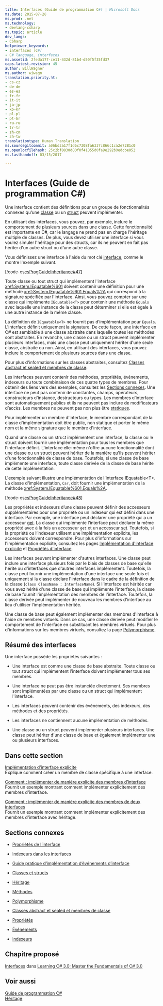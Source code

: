 ```yaml
---
title: Interfaces (Guide de programmation C#) | Microsoft Docs
ms.date: 2015-07-20
ms.prod: .net
ms.technology:
- devlang-csharp
ms.topic: article
dev_langs:
- CSharp
helpviewer_keywords:
- interfaces [C#]
- C# language, interfaces
ms.assetid: 2feda177-ce11-432d-81b4-d50f5f35fd37
caps.latest.revision: 45
author: BillWagner
ms.author: wiwagn
translation.priority.ht:
- cs-cz
- de-de
- es-es
- fr-fr
- it-it
- ja-jp
- ko-kr
- pl-pl
- pt-br
- ru-ru
- tr-tr
- zh-cn
- zh-tw
translationtype: Human Translation
ms.sourcegitcommit: a06bd2a17f1d6c7308fa6337c866c1ca2e7281c0
ms.openlocfilehash: 25c2bf8830d80f0f41855d0fa9e292b0edcbe052
ms.lasthandoff: 03/13/2017

---
```

# <a name="interfaces-c-programming-guide"></a>Interfaces (Guide de programmation C#)
Une interface contient des définitions pour un groupe de fonctionnalités connexes qu'une [classe](../../../csharp/language-reference/keywords/class.md) ou un [struct](../../../csharp/language-reference/keywords/struct.md) peuvent implémenter.  
  
 En utilisant des interfaces, vous pouvez, par exemple, inclure le comportement de plusieurs sources dans une classe. Cette fonctionnalité est importante en C#, car le langage ne prend pas en charge l'héritage multiple de classes. De plus, vous devez utiliser une interface si vous voulez simuler l'héritage pour des structs, car ils ne peuvent en fait pas hériter d'un autre struct ou d'une autre classe.  
  
 Vous définissez une interface à l'aide du mot clé [interface](../../../csharp/language-reference/keywords/interface.md), comme le montre l'exemple suivant.  
  
 [!code-cs[csProgGuideInheritance#47](../../../csharp/programming-guide/classes-and-structs/codesnippet/CSharp/interfaces_1.cs)]  
  
 Toute classe ou tout struct qui implémentent l'interface <xref:System.IEquatable%601> doivent contenir une définition pour une méthode <xref:System.IEquatable%601.Equals%2A> qui correspond à la signature spécifiée par l'interface. Ainsi, vous pouvez compter sur une classe qui implémente `IEquatable<T>` pour contenir une méthode `Equals` avec laquelle une instance de la classe peut déterminer si elle est égale à une autre instance de la même classe.  
  
 La définition de `IEquatable<T>` ne fournit pas d'implémentation pour `Equals`. L'interface définit uniquement la signature. De cette façon, une interface en C# est semblable à une classe abstraite dans laquelle toutes les méthodes sont abstraites. En revanche, une classe ou un struct peuvent implémenter plusieurs interfaces, mais une classe peut uniquement hériter d'une seule classe, abstraite ou non. Ainsi, en utilisant des interfaces, vous pouvez inclure le comportement de plusieurs sources dans une classe.  
  
 Pour plus d'informations sur les classes abstraites, consultez [Classes abstract et sealed et membres de classe](../../../csharp/programming-guide/classes-and-structs/abstract-and-sealed-classes-and-class-members.md).  
  
 Les interfaces peuvent contenir des méthodes, propriétés, événements, indexeurs ou toute combinaison de ces quatre types de membres. Pour obtenir des liens vers des exemples, consultez les [Sections connexes](../../../csharp/programming-guide/interfaces/index.md#BKMK_RelatedSections). Une interface ne peut pas contenir de constantes, champs, opérateurs, constructeurs d'instance, destructeurs ou types. Les membres d’interface sont automatiquement publics et ils ne peuvent pas inclure de modificateurs d’accès. Les membres ne peuvent pas non plus être [statiques](../../../csharp/language-reference/keywords/static.md).  
  
 Pour implémenter un membre d'interface, le membre correspondant de la classe d'implémentation doit être public, non statique et porter le même nom et la même signature que le membre d'interface.  
  
 Quand une classe ou un struct implémentent une interface, la classe ou le struct doivent fournir une implémentation pour tous les membres que l'interface définit. L'interface elle-même n'offre aucune fonctionnalité dont une classe ou un struct peuvent hériter de la manière qu'ils peuvent hériter d'une fonctionnalité de classe de base. Toutefois, si une classe de base implémente une interface, toute classe dérivée de la classe de base hérite de cette implémentation.  
  
 L'exemple suivant illustre une implémentation de l'interface IEquatable<T\>. La classe d'implémentation, `Car`, doit fournir une implémentation de la méthode <xref:System.IEquatable%601.Equals%2A>.  
  
 [!code-cs[csProgGuideInheritance#48](../../../csharp/programming-guide/classes-and-structs/codesnippet/CSharp/interfaces_2.cs)]  
  
 Les propriétés et indexeurs d’une classe peuvent définir des accesseurs supplémentaires pour une propriété ou un indexeur qui est défini dans une interface. Par exemple, une interface peut déclarer une propriété qui a un accesseur [get](../../../csharp/language-reference/keywords/get.md). La classe qui implémente l’interface peut déclarer la même propriété avec à la fois un accesseur `get` et un accesseur [set](../../../csharp/language-reference/keywords/set.md). Toutefois, si la propriété ou l’indexeur utilisent une implémentation explicite, les accesseurs doivent correspondre. Pour plus d'informations sur l'implémentation explicite, consultez les pages [Implémentation d'interface explicite](../../../csharp/programming-guide/interfaces/explicit-interface-implementation.md) et [Propriétés d'interface](../../../csharp/programming-guide/classes-and-structs/interface-properties.md).  
  
 Les interfaces peuvent implémenter d'autres interfaces. Une classe peut inclure une interface plusieurs fois par le biais de classes de base qu'elle hérite ou d'interfaces que d'autres interfaces implémentent. Toutefois, la classe peut fournir une implémentation d'une interface une seule fois et uniquement si la classe déclare l'interface dans le cadre de la définition de la classe (`class ClassName : InterfaceName`). Si l'interface est héritée car vous avez hérité d'une classe de base qui implémente l'interface, la classe de base fournit l'implémentation des membres de l'interface. Toutefois, la classe dérivée peut implémenter de nouveau les membres d'interface au lieu d'utiliser l'implémentation héritée.  
  
 Une classe de base peut également implémenter des membres d'interface à l'aide de membres virtuels. Dans ce cas, une classe dérivée peut modifier le comportement de l'interface en substituant les membres virtuels. Pour plus d'informations sur les membres virtuels, consultez la page [Polymorphisme](../../../csharp/programming-guide/classes-and-structs/polymorphism.md).  
  
## <a name="interfaces-summary"></a>Résumé des interfaces  
 Une interface possède les propriétés suivantes :  
  
-   Une interface est comme une classe de base abstraite. Toute classe ou tout struct qui implémentent l'interface doivent implémenter tous ses membres.  
  
-   Une interface ne peut pas être instanciée directement. Ses membres sont implémentées par une classe ou un struct qui implémentent l'interface.  
  
-   Les interfaces peuvent contenir des événements, des indexeurs, des méthodes et des propriétés.  
  
-   Les interfaces ne contiennent aucune implémentation de méthodes.  
  
-   Une classe ou un struct peuvent implémenter plusieurs interfaces. Une classe peut hériter d'une classe de base et également implémenter une ou plusieurs interfaces.  
  
## <a name="in-this-section"></a>Dans cette section  
 [Implémentation d’interface explicite](../../../csharp/programming-guide/interfaces/explicit-interface-implementation.md)  
 Explique comment créer un membre de classe spécifique à une interface.  
  
 [Comment : implémenter de manière explicite des membres d’interface](../../../csharp/programming-guide/interfaces/how-to-explicitly-implement-interface-members.md)  
 Fournit un exemple montrant comment implémenter explicitement des membres d'interface.  
  
 [Comment : implémenter de manière explicite des membres de deux interfaces](../../../csharp/programming-guide/interfaces/how-to-explicitly-implement-members-of-two-interfaces.md)  
 Fournit un exemple montrant comment implémenter explicitement des membres d'interface avec héritage.  
  
##  <a name="BKMK_RelatedSections"></a> Sections connexes  
  
-   [Propriétés de l’interface](../../../csharp/programming-guide/classes-and-structs/interface-properties.md)  
  
-   [Indexeurs dans les interfaces](../../../csharp/programming-guide/indexers/indexers-in-interfaces.md)  
  
-   [Guide pratique d’implémentation d’événements d’interface](../../../csharp/programming-guide/events/how-to-implement-interface-events.md)  
  
-   [Classes et structs](../../../csharp/programming-guide/classes-and-structs/index.md)  
  
-   [Héritage](../../../csharp/programming-guide/classes-and-structs/inheritance.md)  
  
-   [Méthodes](../../../csharp/programming-guide/classes-and-structs/methods.md)  
  
-   [Polymorphisme](../../../csharp/programming-guide/classes-and-structs/polymorphism.md)  
  
-   [Classes abstract et sealed et membres de classe](../../../csharp/programming-guide/classes-and-structs/abstract-and-sealed-classes-and-class-members.md)  
  
-   [Propriétés](../../../csharp/programming-guide/classes-and-structs/properties.md)  
  
-   [Événements](../../../csharp/programming-guide/events/index.md)  
  
-   [Indexeurs](../../../csharp/programming-guide/indexers/index.md)  
  
## <a name="featured-book-chapter"></a>Chapitre proposé  
 [Interfaces](http://msdn.microsoft.com/library/orm-9780596521066-01-13.aspx) dans [Learning C# 3.0: Master the Fundamentals of C# 3.0](http://msdn.microsoft.com/library/orm-9780596521066-01.aspx)  
  
## <a name="see-also"></a>Voir aussi  
 [Guide de programmation C#](../../../csharp/programming-guide/index.md)   
 [Héritage](../../../csharp/programming-guide/classes-and-structs/inheritance.md)

